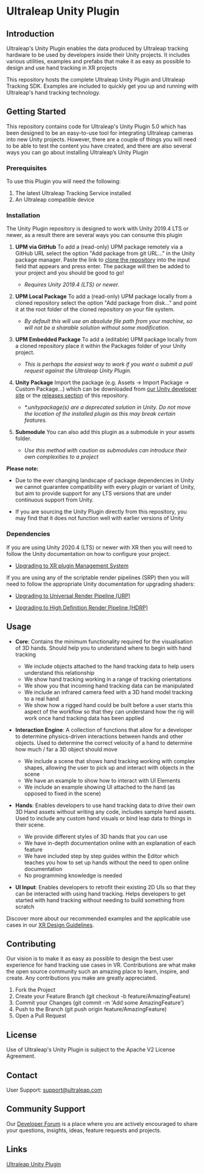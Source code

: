 <!--links-->
[upgrade-urp]: https://docs.unity3d.com/Packages/com.unity.render-pipelines.universal@7.1/manual/upgrading-your-shaders.html "Unity URP Upgrade Documentation"
[upgrade-hdrp]: https://docs.unity3d.com/Packages/com.unity.render-pipelines.high-definition@7.1/manual/Upgrading-To-HDRP.html "Unity HDRP Upgrade Documentation"
[upgrade-xr]: https://docs.unity3d.com/Manual/configuring-project-for-xr.html "Unity XR Upgrade Documentation"
[package-manager]: https://docs.unity3d.com/Manual/Packages.html "Unity Package Manager Documentation"
[apache]: http://www.apache.org/licenses/LICENSE-2.0 "Apache V2 License"

[documentation]: https://docs.ultraleap.com/ "Ultraleap UnityPlugin Documentation"
[api-reference]: https://docs.ultraleap.com/ "Ultraleap UnityPlugin API Reference"
[developer-site]: https://developer.leapmotion.com/ "Ultraleap Developer Site"
[developer-site-unity]: https://developer.leapmotion.com/unity/ "Ultraleap Developer site - Unity"
[releases]: https://github.com/ultraleap/UnityPlugin/releases "UnityPlugin releases"
[developer-forum]: https://forums.leapmotion.com/ "Developer Forum"
[repository-clone-url]: https://github.com/ultraleap/UnityPlugin.git "Clone with HTTPS"
[xr-guidelines]: https://docs.ultraleap.com/xr-guidelines/ "XR Guidelines"



<!--content-->
# Ultraleap Unity Plugin

## Introduction

Ultraleap's Unity Plugin enables the data produced by Ultraleap tracking hardware to be used by developers inside their Unity projects. It includes various utilities, examples and prefabs that make it as easy as possible to design and use hand tracking in XR projects

This repository hosts the complete Ultraleap Unity Plugin and Ultraleap Tracking SDK. Examples are included to quickly get you up and running with Ultraleap's hand tracking technology.

## Getting Started

This repository contains code for Ultraleap's Unity Plugin 5.0 which has been designed to be an easy-to-use tool for integrating Ultraleap cameras into new Unity projects. However, there are a couple of things you will need to be able to test the content you have created, and there are also several ways you can go about installing Ultraleap’s Unity Plugin 

### Prerequisites

To use this Plugin you will need the following:

1. The latest Ultraleap Tracking Service installed
2. An Ultraleap compatible device 

### Installation

The Unity Plugin repository is designed to work with Unity 2019.4 LTS or newer, as a result there are several ways you can consume this plugin 

1. **UPM via GitHub**
  To add a (read-only) UPM package remotely via a GitHub URL select the option "Add package from git URL…" in the Unity package manager. Paste the link to [clone the repository][repository-clone-url] into the input field that appears and press enter. The package will then be added to your project and you should be good to go!  
    - *Requires Unity 2019.4 (LTS) or newer.*
  
2. **UPM Local Package**
  To add a (read-only) UPM package locally from a cloned repository select the option "Add package from disk…" and point it at the root folder of the cloned repository on your file system.  
    - *By default this will use an absolute file path from your machine, so will not be a sharable solution without some modification.*
  
3. **UPM Embedded Package**
  To add a (editable) UPM package locally from a cloned repository place it within the Packages folder of your Unity project.  
    - *This is perhaps the easiest way to work if you want o submit a pull request against the Ultraleap Unity Plugin.*
  
4. **Unity Package**
  Import the package (e.g. Assets -> Import Package -> Custom Package...) which can be downloaded from [our Unity developer site][developer-site-unity] or the [releases section][releases] of this repository.     
    - *\*.unitypackage(s) are a deprecated solution in Unity. Do not move the location of the installed plugin as this may break certain features.*
  
5. **Submodule**
  You can also add this plugin as a submodule in your assets folder. 
    - *Use this method with caution as submodules can introduce their own complexities to a project*

**Please note:**  

- Due to the ever changing landscape of package dependencies in Unity we cannot guarantee compatibility with every plugin or variant of Unity, but aim to provide support for any LTS versions that are under continuous support from Unity. 

- If you are sourcing the Unity Plugin directly from this repository, you may find that it does not function well with earlier versions of Unity

### Dependencies

If you are using Unity 2020.4 (LTS) or newer with XR then you will need to follow the Unity documentation on how to configure your project.
  - [Upgrading to XR plugin Management System][upgrade-xr]

If you are using any of the scriptable render pipelines (SRP) then you will need to follow the appropriate Unity documentation for upgrading shaders:

- [Upgrading to Universal Render Pipeline (URP)][upgrade-urp] 

- [Upgrading to High Definition Render Pipeline (HDRP)][upgrade-hdrp]

## Usage
- **Core**: Contains the minimum functionality required for the visualisation of 3D hands. Should help you to understand where to begin with hand tracking
  - We include objects attached to the hand tracking data to help users understand this relationship
  - We show hand tracking working in a range of tracking orientations
  - We show you that incoming hand tracking data can be manipulated
  - We include an infrared camera feed with a 3D hand model tracking to a real hand
  - We show how a rigged hand could be built before a user starts this aspect of the workflow so that they can understand how the rig will work once hand tracking data has been applied


- ****Interaction Engine****: A collection of functions that allow for a developer to determine physics-driven interactions between hands and other objects. Used to determine the correct velocity of a hand to determine how much / far a 3D object should move
  - We include a scene that shows hand tracking working with complex shapes, allowing the user to pick up and interact with objects in the scene
  - We have an example to show how to interact with UI Elements
  - We include an example showing UI attached to the hand (as opposed to fixed in the scene)

- **Hands**: Enables developers to use hand tracking data to drive their own 3D Hand assets without writing any code, includes sample hand assets. Used to include any custom hand visuals or bind leap data to things in their scene.
  - We provide different styles of 3D hands that you can use
  - We have in-depth documentation online with an explanation of each feature
  - We have included step by step guides within the Editor which teaches you how to set up hands without the need to open online documentation
  - No programming knowledge is needed  

- **UI Input**: Enables developers to retrofit their existing 2D UIs so that they can be interacted with using hand tracking. Helps developers to get started with hand tracking without needing to build something from scratch

Discover more about our recommended examples and the applicable use cases in our [XR Design Guidelines][xr-guidelines].

## Contributing

Our vision is to make it as easy as possible to design the best user experience for hand tracking use cases in VR. Contributions are what make the open source community such an amazing place to learn, inspire, and create. Any contributions you make are greatly appreciated.

1. Fork the Project
2. Create your Feature Branch (git checkout -b feature/AmazingFeature)
3. Commit your Changes (git commit -m 'Add some AmazingFeature')
4. Push to the Branch (git push origin feature/AmazingFeature)
5. Open a Pull Request

## License
Use of Ultraleap's Unity Plugin is subject to the Apache V2 License Agreement.

## Contact
User Support: support@ultraleap.com 

## Community Support
Our [Developer Forum][developer-forum] is a place where you are actively encouraged to share your questions, insights, ideas, feature requests and projects. 

## Links 
[Ultraleap Unity Plugin][repository-clone-url]
